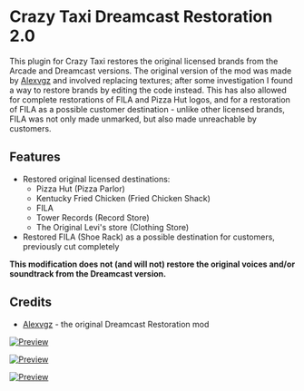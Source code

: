 # Crazy Taxi Dreamcast Restoration 2.0

This plugin for Crazy Taxi restores the original licensed brands from the Arcade and Dreamcast versions.
The original version of the mod was made by [Alexvgz](https://www.youtube.com/channel/UCqDbjGuaY4awoKs8J-6DBUA)
and involved replacing textures; after some investigation I found a way to restore brands by editing the code instead.
This has also allowed for complete restorations of FILA and Pizza Hut logos, and for a restoration of FILA
as a possible customer destination - unlike other licensed brands, FILA was not only made unmarked,
but also made unreachable by customers.

## Features
* Restored original licensed destinations:
  * Pizza Hut (Pizza Parlor)
  * Kentucky Fried Chicken (Fried Chicken Shack)
  * FILA
  * Tower Records (Record Store)
  * The Original Levi's store (Clothing Store)
* Restored FILA (Shoe Rack) as a possible destination for customers, previously cut completely

**This modification does not (and will not) restore the original voices and/or soundtrack from the Dreamcast version.**

## Credits
* [Alexvgz](https://www.youtube.com/channel/UCqDbjGuaY4awoKs8J-6DBUA) - the original Dreamcast Restoration mod

[![Preview](https://i.imgur.com/D8oQHkcl.jpg)](https://i.imgur.com/D8oQHkc.jpg "Preview")

[![Preview](https://i.imgur.com/1j3BgjCl.jpg)](https://i.imgur.com/1j3BgjC.jpg "Preview")

[![Preview](https://i.imgur.com/YPt9wLwl.jpg)](https://i.imgur.com/YPt9wLw.jpg "Preview")
